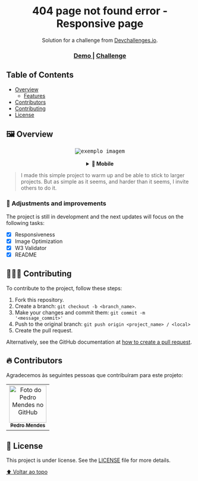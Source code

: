 <h1 align="center">404 page not found error - Responsive page</h1>

<div align="center">
   Solution for a challenge from  <a href="http://devchallenges.io" target="_blank">Devchallenges.io</a>.
</div>

<div align="center">
  <h3>
    <a href="https://devpedrom.github.io/netflix-clone/index.html">
      Demo
    </a>
    <span> | </span>
    <a href="https://devchallenges.io/challenges/wBunSb7FPrIepJZAg0sY">
      Challenge
    </a>
  </h3>
</div>

<!-- TABLE OF CONTENTS -->

## Table of Contents

- [Overview](#framed_picture-overview)
  - [Features](#pushpin-adjustments-and-improvements)
- [Contributors](#fire-contributors)
- [Contributing](#people_holding_hands-contributing)
- [License](#pencil-license)

## :framed_picture: Overview

<div align="center"><kbd><img src="images/overview-desktop.gif" alt="exemplo imagem" align="center"></kbd></div>

<br>

<details align="center">
   <summary><strong>📱 Mobile</strong></summary> 
<div align="center"><kbd><img src="images/overview-mobile.gif" alt="exemplo imagem" align="center"></kbd></div>
</details>

> I made this simple project to warm up and be able to stick to larger projects. But as simple as it seems, and harder than it seems, I invite others to do it.

### :pushpin: Adjustments and improvements

The project is still in development and the next updates will focus on the following tasks:

- [x] Responsiveness
- [x] Image Optimization
- [x] W3 Validator
- [x] README

## :people_holding_hands: Contributing

<!---Se o seu README for longo ou se você tiver algum processo ou etapas específicas que deseja que os contribuidores sigam, considere a criação de um arquivo CONTRIBUTING.md separado--->

To contribute to the project, follow these steps:

1. Fork this repository.
2. Create a branch: `git checkout -b <branch_name>`.
3. Make your changes and commit them: `git commit -m '<message_commit>'`
4. Push to the original branch: `git push origin <project_name> / <local>`
5. Create the pull request.

Alternatively, see the GitHub documentation at [how to create a pull request](https://help.github.com/en/github/collaborating-with-issues-and-pull-requests/creating-a-pull-request).

## :fire: Contributors

Agradecemos às seguintes pessoas que contribuíram para este projeto:

<table>
  <tr>
    <td align="center">
      <a href="https://www.github.com/devpedrom">
        <img src="https://www.github.com/devpedrom.png" width="100px;" alt="Foto do Pedro Mendes no GitHub"/><br>
        <sub>
          <b>Pedro Mendes</b>
        </sub>
      </a>
    </td>
  </tr>
</table>

## :pencil: License

This project is under license. See the [LICENSE](LICENSE.md) file for more details.

[⬆ Voltar ao topo](#framed_picture-overview)<br>
